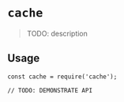 # `cache`

> TODO: description

## Usage

```
const cache = require('cache');

// TODO: DEMONSTRATE API
```
